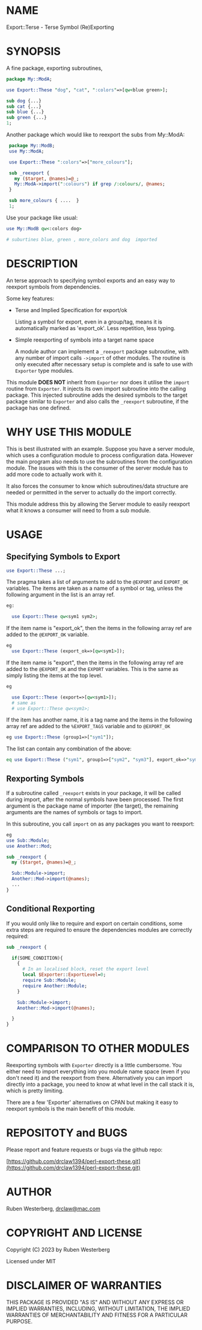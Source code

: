 # NAME

Export::Terse - Terse Symbol (Re)Exporting

# SYNOPSIS

A fine package, exporting subroutines,

```perl
package My::ModA;

use Export::These "dog", "cat", ":colors"=>[qw<blue green>];

sub dog {...}  
sub cat {...} 
sub blue {...} 
sub green {...}
1;
```

Another package which would like to reexport the subs from My::ModA:

```perl
 package My::ModB;
 use My::ModA;

 use Export::These ":colors"=>["more_colours"];

 sub _reexport {
   my ($target, @names)=@_;
   My::ModA->import(":colours") if grep /:colours/, @names;
 }

 sub more_colours { ....  }
 1;
```

Use your package like usual:

```perl
use My::ModB qw<:colors dog>

# suburtines blue, green , more_colors and dog  imported
```

# DESCRIPTION

An terse approach to specifying symbol exports and an easy way to reexport
symbols from dependencies. 

Some key features:

- Terse and Implied Specification for export/ok

    Listing a symbol for export, even in a group/tag, means it is automatically
    marked as 'export\_ok'.  Less repetition, less typing.  

- Simple reexporting of symbols into a target name space

    A module author can implement a `_reexport` package subroutine, with any
    number of import calls `->import` of other modules. The routine is only
    executed after necessary setup is complete and is safe to use with `Exporter`
    type modules.

This module **DOES NOT** inherit from `Exporter` nor does it utilise the
`import` routine from `Exporter`.  It injects its own import subroutine into
the calling package. This injected subroutine adds the desired symbols to the
target package similar to `Exporter` and also calls the `_reexport`
subroutine, if the package has one defined.

# WHY USE THIS MODULE

This is best illustrated with an example. Suppose you have a server module,
which uses a configuration module to process configuration data. However the
main program also needs to use the subroutines from the configuration module.
The issues with this is the consumer of the server module has to add more code
to actually work with it.

It also forces the consumer to know which subroutines/data structure are needed
or permitted in the server to actually do the import correctly.

This module address this by allowing the Server module to easily reexport what
it knows a consumer will need to from a sub module.

# USAGE

## Specifying Symbols to Export

```perl
use Export::These ...;
```

The pragma takes a list of arguments to add to the `@EXPORT` and `EXPORT_OK`
variables. The items are taken as a name of a symbol or tag, unless the
following argument in the list is an array ref.

```perl
eg:

  use Export::These qw<sym1 sym2>;
```

If the item name is "export\_ok", then the items in the following array ref are
added to the `@EXPORT_OK` variable.

```perl
eg
  use Export::These (export_ok=>[qw<sym1>]);
```

If the item name is "export", then the items in the following array ref are
added to the `@EXPORT_OK`  and the `EXPORT` variables. This is the same as
simply listing the items at the top level.

```perl
eg 

  use Export::These (export=>[qw<sym1>]);
  # same as
  # use Export::These qw<sym1>;
```

If the item has another name, it is a tag name and the items in the following
array ref are added to the `%EXPORT_TAGS`  variable and to `@EXPORT_OK`

```perl
eg use Export::These (group1=>["sym1"]);
```

The list can contain any combination of the above:

```perl
eq use Export::These ("sym1", group1=>["sym2", "sym3"], export_ok=>"sym4");
```

## Rexporting Symbols

If a subroutine called `_reexport` exists in your package, it will be called
during import, after the normal symbols have been processed. The first argument
is the package name of importer (the target), the remaining arguments are the
names of symbols or tags to import.

In this subroutine, you call `import` on as any packages you want to reexport:

```perl
eg 
use Sub::Module;
use Another::Mod;

sub _reexport {
  my ($target, @names)=@_;

  Sub::Module->import;
  Another::Mod->import(@names);
  ...
}
```

## Conditional Rexporting

If you would only like to require and export on certain conditions, some extra
steps are required to ensure the dependencies modules are correctly required:

```perl
sub _reexport {

  if(SOME_CONDITION){
    {
      # In an localised block, reset the export level
      local $Exporter::ExportLevel=0;
      require Sub::Module;
      require Another::Module;
    }

    Sub::Module->import;
    Another::Mod->import(@names);

  }
}
```

# COMPARISON TO OTHER MODULES

Reexporting symbols with `Exporter` directly is a little cumbersome.  You
either need to import everything into you module name space (even if you don't
need it) and the reexport from there. Alternatively you can import directly into a
package, you need to know at what level in the call stack it is, which is
pretty limiting.

There are a few 'Exporter' alternatives on CPAN but making it easy to reexport
symbols is the main benefit of this module.

# REPOSITOTY and BUGS

Please report and feature requests or bugs via the github repo:

[https://github.com/drclaw1394/perl-export-these.git](https://github.com/drclaw1394/perl-export-these.git)

# AUTHOR

Ruben Westerberg, <drclaw@mac.com>

# COPYRIGHT AND LICENSE

Copyright (C) 2023 by Ruben Westerberg

Licensed under MIT

# DISCLAIMER OF WARRANTIES

THIS PACKAGE IS PROVIDED "AS IS" AND WITHOUT ANY EXPRESS OR IMPLIED WARRANTIES,
INCLUDING, WITHOUT LIMITATION, THE IMPLIED WARRANTIES OF MERCHANTABILITY AND
FITNESS FOR A PARTICULAR PURPOSE.
